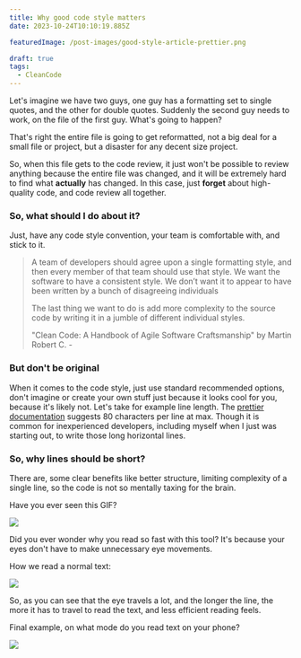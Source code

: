 ```yaml
---
title: Why good code style matters
date: 2023-10-24T10:10:19.885Z

featuredImage: /post-images/good-style-article-prettier.png

draft: true
tags:
  - CleanCode
---
```


Let's imagine we have two guys, one guy has a formatting set to single quotes, and the other for double quotes. Suddenly the second guy needs to work, on the file of the first guy. What's going to happen?

That's right the entire file is going to get reformatted, not a big deal for a small file or project, but a disaster for any decent size project.

So, when this file gets to the code review, it just won't be possible to review anything because the entire file was changed, and it will be extremely hard to find what **actually** has changed. In this case, just **forget** about high-quality code, and code review all together.

### So, what should I do about it?

Just, have any code style convention, your team is comfortable with, and stick to it.

> <!--StartFragment-->
>
> A team of developers should agree upon a single formatting style, and then every member of that team should use that style. We want the software to have a consistent style. We don’t want it to appear to have been written by a bunch of disagreeing individuals
>
> The last thing we want to do is add more complexity to the source code by writing it in a jumble of different individual styles.
>
> "Clean Code: A Handbook of Agile Software Craftsmanship" by Martin Robert C. -
>
> <!--EndFragment-->

### But don't be original

When it comes to the code style, just use standard recommended options, don't imagine or create your own stuff just because it looks cool for you, because it's likely not. Let's take for example line length. The [prettier documentation](https://prettier.io/docs/en/options.html) suggests 80 characters per line at max. Though it is common for inexperienced developers, including myself when I just was starting out, to write those long horizontal lines.

### So, why lines should be short?

There are, some clear benefits like better structure, limiting complexity of a single line, so the code is not so mentally taxing for the brain.

Have you ever seen this GIF?

![](https://i.imgur.com/2c5OGeq.gif)

Did you ever wonder why you read so fast with this tool? It's because your eyes don't have to make unnecessary eye movements.

How we read a normal text:

![](/post-images/eye-reading-text-example.png)

So, as you can see that the eye travels a lot, and the longer the line, the more it has to travel to read the text, and less efficient reading feels.

Final example, on what mode do you read text on your phone?

![](/post-images/portrait-vs-landscape.png)
